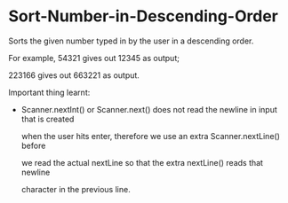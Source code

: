 # Sort-Number-in-Descending-Order

Sorts the given number typed in by the user in a descending order.

For example, 54321 gives out 12345 as output;

223166 gives out 663221 as output.

Important thing learnt:

-  Scanner.nextInt() or Scanner.next() does not read the newline in input that is created

	 when the user hits enter, therefore we use an extra Scanner.nextLine() before
   
	 we read the actual nextLine so that the extra nextLine() reads that newline
   
	 character in the previous line.
